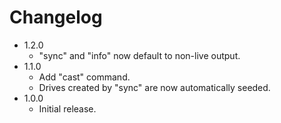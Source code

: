 # Changelog

- 1.2.0
  - "sync" and "info" now default to non-live output.
- 1.1.0
  - Add "cast" command.
  - Drives created by "sync" are now automatically seeded.
- 1.0.0
  - Initial release.